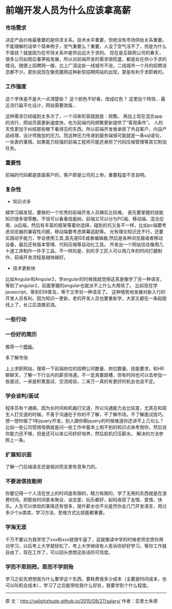 # 前端开发人员为什么应该拿高薪

### 市场需求

决定产品价格最重要的是供求关系。技术水平重要，但绝没有市场供给关系重要。不能理解的话举个简单例子，空气重要么？重要，人没了空气活不了，但是为什么不值钱？就是因为在市场关系中是供远远大于求的。
现在是互联网公司的春天，很多公司如雨后春笋般发展，所以对前端开发的需求很旺盛，都是处在供小于求的情况。随便上招聘网一搜，北上广深这些一线城市不说，二线城市一个月的招聘消息都不少。更别说现在像竞鹿网这种新型招聘网站的出现，更是有利于求职者的。


### 工作强度

这个字体是不是大一点清楚些？
这个颜色不好看，改成红色？
这里加个特效…
最近流行扁平化设计，网站需要改版…

这种需求已经碰到太多次了，一个词来形容就就是：频繁。
再加上现在混合app的流行，网站页面更新速度快，也为前端代码频繁更新提供了“客观条件”。
人的天性更加于纠结那些眼下看得见的东西，所以前端开发者承担了外自客户，内自产品经理、设计师施加的压力。而这种压力传递到服务端很可能就是一条sql语句，一张表的事情。如果能力较强的前端工程师可能还承担了代码压缩管理等其它附加任务。


### 重要性

前端的代码都是直面客户的，客户即是公司的上帝，重要程度不言自明。

### 复杂性

- 知识点多

越学习越发现，要做的一个优秀的前端开发人员确实比较难。
首先要掌握的技能知识很多很零散。不信可以看看技能树。前端又可以分为PC端、移动端、混合应用、js后端，然后有丰富的框架等着你选择，碰到的坑又各不一样，比如pc端要考虑浏览器的兼容性问题，移动端要考虑屏幕适配等。
光有理论知识还不行，还要实践动手能力，学会使用工具,首先是IDE或者编辑器,然后是各种浏览器或者移动设备，最后还有版本管理、代码压缩等自动化工具。
开发出一个网站往往像用几十道工序制作一件手工品，不一样的是，别的手工匠人可以用几年的时间打磨制作，前端开发流程是越快越好。

- 技术更新快

比如Angular和Angular2，学angular的时候我就觉得这真是像学了另一种语言，等到了angular2，前面掌握的angular也就派不上什么大用场了。
比如现在学javascript，等到ES6普及，等于又学另一种语言了。
这种情势地发展对新入行的开发人员有利，因为知识一更新，老的开发人员也要重新学，大家又都在一条起跑线上了，长江后浪推前浪。


### 一些行动

### 一份好的简历

推荐一个[模板](https://github.com/geekcompany/ResumeSample/blob/master/web.md)。

多了解市场

上上求职网站，搜索一下前端岗位的招聘公司数量、岗位数量、技能要求。和HR聊聊天，了解一下行业内的薪资待遇。不一定真要跳槽，但有时间也可以去参加一些面试，一来是积累面试、交流经验，二来万一真的有更好的机会也说不定。


### 学会谈判/面试

程序员有个通病，因为长时间和机器打交道，所以沟通能力会比较差，尤其在和陌生人打交道的时候。不善于沟通在于你的不了解，不了解市场，不了解面试技巧。想一想你做了1年jquery开发，别人跟你聊jquery的时候难道你还讲不上几句么？
比如一些公司惯用伎俩就是问一些工作中基本上用不到的知识点来考倒你，然后说你能力还不够，但是还可以来公司好好培养，然后趁机打压薪水。
解决的方法参照上一条。


### 扩展知识面

了解一门后端语言还是相对而言更有竞争力的。


### 不要迷信技能树

你要记得一个人活在世上的时间是有限的，精力有限的，学了无用的东西就是在浪费时间。把那些时间拿来聚会、谈恋爱、玩乐都好，起码收获了友情、爱情、快乐。人生可以体验的事情还有很多，提升薪水也不光是凭你会几门开发语言，用过多少个js类库。学习方法、思维方式比技能都重要。


### 学海无涯

千万不要以为我学完了xxx和xxx就很牛逼了，这就像读中学的时候老师忽悠你用功学习，以后考上大学就轻松了，考上大学继续有人告诉你好好学习，等你工作就自由了，现在工作了，可以回头想想这些话的可信度。


### 学而不思则罔，思而不学则殆

学习之前先想想我为什么要学这个东西，要耗费我多少成本（主要是时间成本，也可以叫机会成本），学习了之后能带给我什么好处，我要学到个什么程度。

------

原 文：http://yalishizhude.github.io/2015/08/27/salary/
作者：亚里士朱德